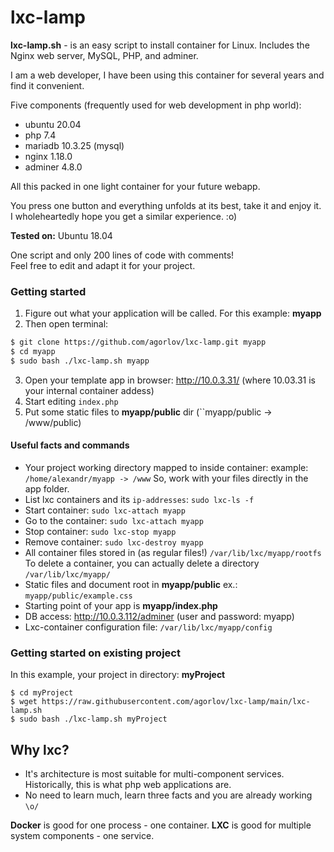 # lxc-lamp

**lxc-lamp.sh** - is an easy script to install container for Linux. Includes the Nginx web server, MySQL, PHP, and adminer.

I am a web developer, I have been using this container for several years and find it convenient.

Five components (frequently used for web development in php world):

- ubuntu 20.04 
- php 7.4
- mariadb 10.3.25 (mysql)
- nginx 1.18.0
- adminer 4.8.0 

All this packed in one light container for your future webapp.

You press one button and everything unfolds at its best, take it and enjoy it.\
I wholeheartedly hope you get a similar experience. :o)


**Tested on:** Ubuntu 18.04

One script and only 200 lines of code with comments!\
Feel free to edit and adapt it for your project.


### Getting started

1. Figure out what your application will be called. For this example: **myapp**
2. Then open terminal:
 ```bash
 $ git clone https://github.com/agorlov/lxc-lamp.git myapp
 $ cd myapp
 $ sudo bash ./lxc-lamp.sh myapp
 ```
3. Open your template app in browser: http://10.0.3.31/ (where 10.03.31 is your internal container addess)
4. Start editing ``index.php`` 
5. Put some static files to **myapp/public** dir (``myapp/public -> /www/public)


#### Useful facts and commands

- Your project working directory mapped to inside container:
  example: ``/home/alexandr/myapp -> /www``
  So, work with your files directly in the app folder.
- List lxc containers and its ``ip-addresses``: ``sudo lxc-ls -f``
- Start container: ``sudo lxc-attach myapp``
- Go to the container: ``sudo lxc-attach myapp``
- Stop container: ``sudo lxc-stop myapp``
- Remove container: ``sudo lxc-destroy myapp``
- All container files stored in (as regular files!) ``/var/lib/lxc/myapp/rootfs``
  To delete a container, you can actually delete a directory ``/var/lib/lxc/myapp/``
- Static files and document root in **myapp/public** ex.: ``myapp/public/example.css``
- Starting point of your app is **myapp/index.php**
- DB access: http://10.0.3.112/adminer (user and password: myapp)
- Lxc-container configuration file: ``/var/lib/lxc/myapp/config``

### Getting started on existing project

In this example, your project in directory: **myProject**

```
$ cd myProject
$ wget https://raw.githubusercontent.com/agorlov/lxc-lamp/main/lxc-lamp.sh
$ sudo bash ./lxc-lamp.sh myProject
```

## Why lxc?

- It's architecture is most suitable for multi-component services.
  Historically, this is what php web applications are.
- No need to learn much, learn three facts and you are already working ``\o/``

**Docker** is good for one process - one container.
**LXC** is good for multiple system components - one service.


